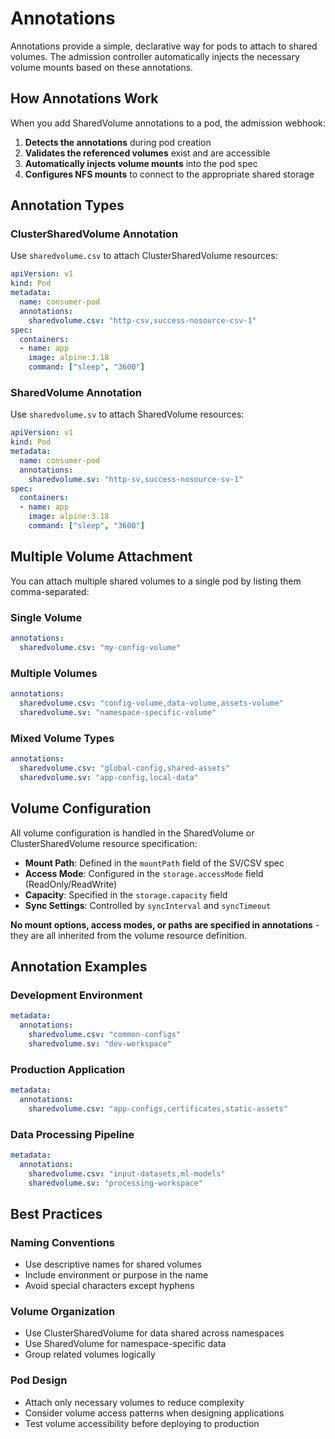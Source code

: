# Annotations

Annotations provide a simple, declarative way for pods to attach to shared volumes. The admission controller automatically injects the necessary volume mounts based on these annotations.

## How Annotations Work

When you add SharedVolume annotations to a pod, the admission webhook:
1. **Detects the annotations** during pod creation
2. **Validates the referenced volumes** exist and are accessible
3. **Automatically injects volume mounts** into the pod spec
4. **Configures NFS mounts** to connect to the appropriate shared storage

## Annotation Types

### ClusterSharedVolume Annotation

Use `sharedvolume.csv` to attach ClusterSharedVolume resources:

```yaml
apiVersion: v1
kind: Pod
metadata:
  name: consumer-pod
  annotations:
    sharedvolume.csv: "http-csv,success-nosource-csv-1"
spec:
  containers:
  - name: app
    image: alpine:3.18
    command: ["sleep", "3600"]
```

### SharedVolume Annotation

Use `sharedvolume.sv` to attach SharedVolume resources:

```yaml
apiVersion: v1
kind: Pod
metadata:
  name: consumer-pod
  annotations:
    sharedvolume.sv: "http-sv,success-nosource-sv-1"
spec:
  containers:
  - name: app
    image: alpine:3.18
    command: ["sleep", "3600"]
```

## Multiple Volume Attachment

You can attach multiple shared volumes to a single pod by listing them comma-separated:

### Single Volume
```yaml
annotations:
  sharedvolume.csv: "my-config-volume"
```

### Multiple Volumes
```yaml
annotations:
  sharedvolume.csv: "config-volume,data-volume,assets-volume"
  sharedvolume.sv: "namespace-specific-volume"
```

### Mixed Volume Types
```yaml
annotations:
  sharedvolume.csv: "global-config,shared-assets"
  sharedvolume.sv: "app-config,local-data"
```

## Volume Configuration

All volume configuration is handled in the SharedVolume or ClusterSharedVolume resource specification:

- **Mount Path**: Defined in the `mountPath` field of the SV/CSV spec
- **Access Mode**: Configured in the `storage.accessMode` field (ReadOnly/ReadWrite)
- **Capacity**: Specified in the `storage.capacity` field
- **Sync Settings**: Controlled by `syncInterval` and `syncTimeout`

**No mount options, access modes, or paths are specified in annotations** - they are all inherited from the volume resource definition.

## Annotation Examples

### Development Environment
```yaml
metadata:
  annotations:
    sharedvolume.csv: "common-configs"
    sharedvolume.sv: "dev-workspace"
```

### Production Application
```yaml
metadata:
  annotations:
    sharedvolume.csv: "app-configs,certificates,static-assets"
```

### Data Processing Pipeline
```yaml
metadata:
  annotations:
    sharedvolume.csv: "input-datasets,ml-models"
    sharedvolume.sv: "processing-workspace"
```

## Best Practices

### Naming Conventions
- Use descriptive names for shared volumes
- Include environment or purpose in the name
- Avoid special characters except hyphens

### Volume Organization
- Use ClusterSharedVolume for data shared across namespaces
- Use SharedVolume for namespace-specific data
- Group related volumes logically

### Pod Design
- Attach only necessary volumes to reduce complexity
- Consider volume access patterns when designing applications
- Test volume accessibility before deploying to production
